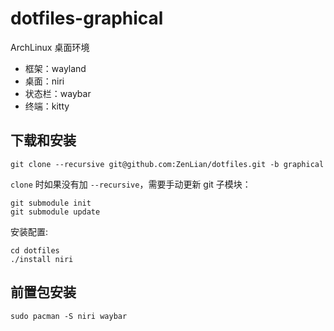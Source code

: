 # dotfiles-graphical

ArchLinux 桌面环境

- 框架：wayland
- 桌面：niri
- 状态栏：waybar
- 终端：kitty

## 下载和安装

```shell
git clone --recursive git@github.com:ZenLian/dotfiles.git -b graphical
```

`clone` 时如果没有加 `--recursive`，需要手动更新 git 子模块：

```shell
git submodule init
git submodule update
```

安装配置:

```shell
cd dotfiles
./install niri
```

## 前置包安装

```shell
sudo pacman -S niri waybar
```

